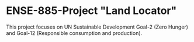 # ENSE-885-Project "Land Locator"

This project focuses on UN Sustainable Development Goal-2 (Zero Hunger) and Goal-12 (Responsible consumption and production).
